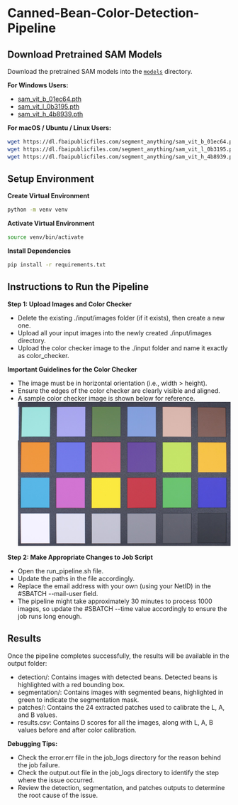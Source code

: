 # Canned-Bean-Color-Detection-Pipeline

## Download Pretrained SAM Models
Download the pretrained SAM models into the [`models`](./models/) directory.

**For Windows Users:**
- [sam_vit_b_01ec64.pth](https://dl.fbaipublicfiles.com/segment_anything/sam_vit_b_01ec64.pth)
- [sam_vit_l_0b3195.pth](https://dl.fbaipublicfiles.com/segment_anything/sam_vit_l_0b3195.pth)
- [sam_vit_h_4b8939.pth](https://dl.fbaipublicfiles.com/segment_anything/sam_vit_h_4b8939.pth)

**For macOS / Ubuntu / Linux Users:**
```bash
wget https://dl.fbaipublicfiles.com/segment_anything/sam_vit_b_01ec64.pth
wget https://dl.fbaipublicfiles.com/segment_anything/sam_vit_l_0b3195.pth
wget https://dl.fbaipublicfiles.com/segment_anything/sam_vit_h_4b8939.pth
```

## Setup Environment
**Create Virtual Environment**
```bash
python -m venv venv
```
**Activate Virtual Environment**
```bash
source venv/bin/activate
```
**Install Dependencies**
```bash
pip install -r requirements.txt
```

## Instructions to Run the Pipeline
**Step 1: Upload Images and Color Checker**
* Delete the existing ./input/images folder (if it exists), then create a new one.
* Upload all your input images into the newly created ./input/images directory.
* Upload the color checker image to the ./input folder and name it exactly as color_checker.

**Important Guidelines for the Color Checker**
* The image must be in horizontal orientation (i.e., width > height).
* Ensure the edges of the color checker are clearly visible and aligned.
* A sample color checker image is shown below for reference.
![Sample Color Checker](assets/color_checker.JPG)

**Step 2: Make Appropriate Changes to Job Script**
* Open the run_pipeline.sh file.
* Update the paths in the file accordingly.
* Replace the email address with your own (using your NetID) in the #SBATCH --mail-user field.
* The pipeline might take approximately 30 minutes to process 1000 images, so update the #SBATCH --time value accordingly to ensure the job runs long enough.

## Results
Once the pipeline completes successfully, the results will be available in the output folder:
- detection/: Contains images with detected beans. Detected beans is highlighted with a red bounding box.
- segmentation/: Contains images with segmented beans, highlighted in green to indicate the segmentation mask.
- patches/: Contains the 24 extracted patches used to calibrate the L, A, and B values.
- results.csv: Contains D scores for all the images, along with L, A, B values before and after color calibration.

**Debugging Tips:**
* Check the error.err file in the job_logs directory for the reason behind the job failure.
* Check the output.out file in the job_logs directory to identify the step where the issue occurred.
* Review the detection, segmentation, and patches outputs to determine the root cause of the issue.